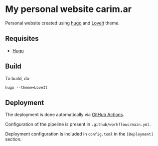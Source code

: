 # My personal website carim.ar

Personal website created using [hugo](https://gohugo.io/) and [LoveIt](https://hugoloveit.com/) theme.

## Requisites

* [Hugo](https://gohugo.io/)

## Build

To build, do
```
hugo --theme=LoveIt
```

## Deployment

The deployment is done automatically via [GitHub Actions](https://github.com/features/actions).

Configuration of the pipeline is present in `.github/workflows/main.yml`.

Deployment configuration is included in `config.toml` in the `[Deployment]` section.